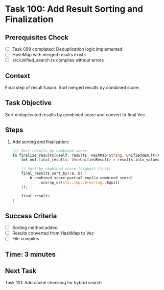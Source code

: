 # Task 100: Add Result Sorting and Finalization

## Prerequisites Check
- [ ] Task 099 completed: Deduplication logic implemented
- [ ] HashMap with merged results exists
- [ ] src/unified_search.rs compiles without errors

## Context
Final step of result fusion. Sort merged results by combined score.

## Task Objective
Sort deduplicated results by combined score and convert to final Vec.

## Steps
1. Add sorting and finalization:
   ```rust
   /// Sort results by combined score
   fn finalize_results(&self, results: HashMap<String, UnifiedResult>) -> Vec<UnifiedResult> {
       let mut final_results: Vec<UnifiedResult> = results.into_values().collect();
       
       // Sort by combined score (highest first)
       final_results.sort_by(|a, b| {
           b.combined_score.partial_cmp(&a.combined_score)
               .unwrap_or(std::cmp::Ordering::Equal)
       });
       
       final_results
   }
   ```

## Success Criteria
- [ ] Sorting method added
- [ ] Results converted from HashMap to Vec
- [ ] File compiles

## Time: 3 minutes

## Next Task
Task 101: Add cache checking for hybrid search